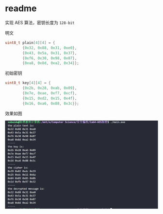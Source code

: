 # readme

实现 AES 算法，密钥长度为 ```128-bit```

明文

```cpp
uint8_t plain[4][4] = {
        {0x32, 0x88, 0x31, 0xe0},
        {0x43, 0x5a, 0x31, 0x37},
        {0xf6, 0x30, 0x98, 0x07},
        {0xa8, 0x8d, 0xa2, 0x34}};
```

初始密钥

```cpp
uint8_t key[4][4] = {
        {0x2b, 0x28, 0xab, 0x09},
        {0x7e, 0xae, 0xf7, 0xcf},
        {0x15, 0xd2, 0x15, 0x4f},
        {0x16, 0xa6, 0x88, 0x3c}};
```

效果如图

![](./prob.png)

